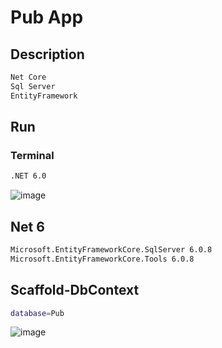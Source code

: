 # Pub App
## Description
```bash
Net Core
Sql Server
EntityFramework
```
## Run
### Terminal
```bash
.NET 6.0
```
![image](https://github.com/user-attachments/assets/a0e39e31-c3fd-4a28-adee-d740eb97a0c6)

## Net 6
```bash
Microsoft.EntityFrameworkCore.SqlServer 6.0.8
Microsoft.EntityFrameworkCore.Tools 6.0.8
```
## Scaffold-DbContext
```bash
database=Pub
```
![image](https://github.com/user-attachments/assets/2009e75a-b926-4078-86f2-2844bc6ee085)
